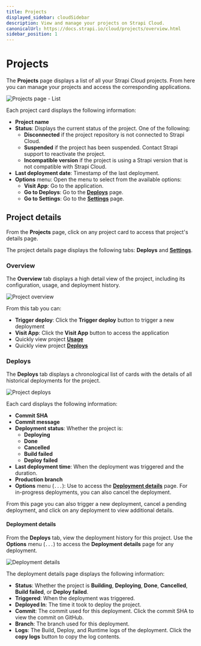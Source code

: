 ```yaml
---
title: Projects
displayed_sidebar: cloudSidebar
description: View and manage your projects on Strapi Cloud.
canonicalUrl: https://docs.strapi.io/cloud/projects/overview.html
sidebar_position: 1
---
```


# Projects

The **Projects** page displays a list of all your Strapi Cloud projects. From here you can manage your projects and access the corresponding applications.

![Projects page - List](/img/assets/cloud/project_list.png)

Each project card displays the following information:

* **Project name**
* **Status**: Displays the current status of the project. One of the following:
    * **Disconnected** if the project repository is not connected to Strapi Cloud.
    * **Suspended** if the project has been suspended. Contact Strapi support to reactivate the project.
    * **Incompatible version** if the project is using a Strapi version that is not compatible with Strapi Cloud.
* **Last deployment date**: Timestamp of the last deployment.
* **Options** menu: Open the menu to select from the available options:
    * **Visit App**: Go to the application.
    * **Go to Deploys**: Go to the [**Deploys**](#deploys) page.
    * **Go to Settings**: Go to the [**Settings**](./settings/) page.

## Project details

From the **Projects** page, click on any project card to access that project's details page.

The project details page displays the following tabs: **Deploys** and [**Settings**](./settings/).

### Overview

The **Overview** tab displays a high detail view of the project, including its configuration, usage, and deployment history.

![Project overview](/img/assets/cloud/overview.png)

From this tab you can:

* **Trigger deploy**: Click the **Trigger deploy** button to trigger a new deployment
* **Visit App**: Click the **Visit App** button to access the application
* Quickly view project [**Usage**](/cloud/getting-started/usage-billing)
* Quickly view project [**Deploys**](#deploys)

### Deploys

The **Deploys** tab displays a chronological list of cards with the details of all historical deployments for the project.

![Project deploys](/img/assets/cloud/deploys.png)

Each card displays the following information:

* **Commit SHA**
* **Commit message**
* **Deployment status**: Whether the project is:
    * **Deploying**
    * **Done**
    * **Cancelled**
    * **Build failed**
    * **Deploy failed**
* **Last deployment time**: When the deployment was triggered and the duration.
* **Production branch**
* **Options** menu (`...`): Use to access the [**Deployment details**](#deployment-details) page. For in-progress deployments, you can also cancel the deployment.

From this page you can also trigger a new deployment, cancel a pending deployment, and click on any deployment to view additional details.

#### Deployment details

From the **Deploys** tab, view the deployment history for this project. Use the **Options** menu (`...`) to access the **Deployment details** page for any deployment.

![Deployment details](/img/assets/cloud/deploy_logs.png)

The deployment details page displays the following information:

* **Status**: Whether the project is **Building**, **Deploying**, **Done**, **Cancelled**, **Build failed**, or **Deploy failed**.
* **Triggered**: When the deployment was triggered.
* **Deployed In**: The time it took to deploy the project.
* **Commit**: The commit used for this deployment. Click the commit SHA to view the commit on GitHub.
* **Branch**: The branch used for this deployment.
* **Logs**: The Build, Deploy, and Runtime logs of the deployment. Click the **copy logs** button to copy the log contents.

<!-- WiP
### Activity

The **Activity** tab provides a searchable and filterable display of all activities performed by users of the Strapi application.

--insert screenshot

For each log item the following information is displayed:

* **Action**: The type of action performed by the user. For example `create` or `update`.
* **Response Status**: The HTTP status code returned by the server for that action.
* **Path**: The path of the request.
* **Date**: The date and time of the action.
* **User**: The user who performed the action.
* **Details**: Displays a modal with more details about the action. For example the User IP address, the request body, or the response body.

#### Filtering logs

All logs are displayed by default, in reverse chronological order. You can filter the logs by:

* **Action**: Select the type of action to filter by. For example `create` or `update`.
* **User**: Select the user to filter by.
* **Date**: Select a date (range) to filter by.
* **Time**: Select a time (range) to filter by.
* **+Add Filter**: Create a custom filter by selecting a field and a value.


### Creating a custom filter
WiP


#### Searching logs

Click the **Search** icon to search for a specific log. The search is performed on all log fields.



#### Log details

For any log item, click the **Details** icon to display a modal with more details about that action.

-->
